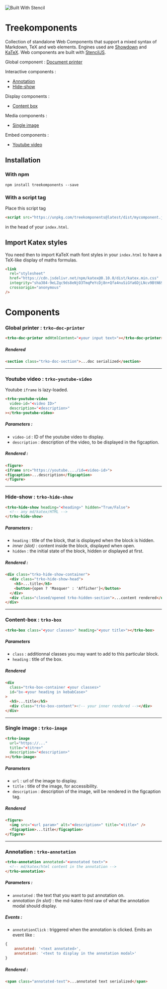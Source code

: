 ![Built With Stencil](https://img.shields.io/badge/-Built%20With%20Stencil-16161d.svg?logo=data%3Aimage%2Fsvg%2Bxml%3Bbase64%2CPD94bWwgdmVyc2lvbj0iMS4wIiBlbmNvZGluZz0idXRmLTgiPz4KPCEtLSBHZW5lcmF0b3I6IEFkb2JlIElsbHVzdHJhdG9yIDE5LjIuMSwgU1ZHIEV4cG9ydCBQbHVnLUluIC4gU1ZHIFZlcnNpb246IDYuMDAgQnVpbGQgMCkgIC0tPgo8c3ZnIHZlcnNpb249IjEuMSIgaWQ9IkxheWVyXzEiIHhtbG5zPSJodHRwOi8vd3d3LnczLm9yZy8yMDAwL3N2ZyIgeG1sbnM6eGxpbms9Imh0dHA6Ly93d3cudzMub3JnLzE5OTkveGxpbmsiIHg9IjBweCIgeT0iMHB4IgoJIHZpZXdCb3g9IjAgMCA1MTIgNTEyIiBzdHlsZT0iZW5hYmxlLWJhY2tncm91bmQ6bmV3IDAgMCA1MTIgNTEyOyIgeG1sOnNwYWNlPSJwcmVzZXJ2ZSI%2BCjxzdHlsZSB0eXBlPSJ0ZXh0L2NzcyI%2BCgkuc3Qwe2ZpbGw6I0ZGRkZGRjt9Cjwvc3R5bGU%2BCjxwYXRoIGNsYXNzPSJzdDAiIGQ9Ik00MjQuNywzNzMuOWMwLDM3LjYtNTUuMSw2OC42LTkyLjcsNjguNkgxODAuNGMtMzcuOSwwLTkyLjctMzAuNy05Mi43LTY4LjZ2LTMuNmgzMzYuOVYzNzMuOXoiLz4KPHBhdGggY2xhc3M9InN0MCIgZD0iTTQyNC43LDI5Mi4xSDE4MC40Yy0zNy42LDAtOTIuNy0zMS05Mi43LTY4LjZ2LTMuNkgzMzJjMzcuNiwwLDkyLjcsMzEsOTIuNyw2OC42VjI5Mi4xeiIvPgo8cGF0aCBjbGFzcz0ic3QwIiBkPSJNNDI0LjcsMTQxLjdIODcuN3YtMy42YzAtMzcuNiw1NC44LTY4LjYsOTIuNy02OC42SDMzMmMzNy45LDAsOTIuNywzMC43LDkyLjcsNjguNlYxNDEuN3oiLz4KPC9zdmc%2BCg%3D%3D&colorA=16161d&style=flat-square)

# Treekomponents

Collection of standalone Web Components that support a mixed syntax of Markdown, TeX and web elements. Engines used are [Showdown](http://showdownjs.com/) and [KaTeX](https://katex.org/). Web components are built with [StencilJS](https://stenciljs.com/).

Global component : [Document printer](#document-printer)

Interactive components :

- [Annotation](#annotation)
- [Hide-show](#hide-show)

Display components :

- [Content box](#content-box)

Media components :

- [Single image](#single-image)

Embed components :

- [Youtube video](#youtube-video)

## Installation

### With npm

`npm install treekomponents --save`

### With a script tag

Place this script tag

```html
<script src="https://unpkg.com/treekomponents@latest/dist/mycomponent.js"></script>
```

in the head of your `index.html`.

## Import Katex styles

You need then to import KaTeX math font styles in your `index.html` to have a TeX-like display of maths formulas.

```html
<link
  rel="stylesheet"
  href="https://cdn.jsdelivr.net/npm/katex@0.10.0/dist/katex.min.css"
  integrity="sha384-9eLZqc9ds8eNjO3TmqPeYcDj8n+Qfa4nuSiGYa6DjLNcv9BtN69ZIulL9+8CqC9Y"
  crossorigin="anonymous"
/>
```

# Components

<a name="document-printer"></a>

### Global printer : `trko-doc-printer`

```html
<trko-doc-printer mdHtmlContent="<your input text>"></trko-doc-printer>
```

##### Rendered

```html
<section class="trko-doc-section">...doc serialized</section>
```

---

<a name="youtube-video"></a>

### Youtube video : `trko-youtube-video`

Youtube `iframe` is lazy-loaded.

```html
<trko-youtube-video
  video-id="<video ID>"
  description="<description>"
></trko-youtube-video>
```

##### Parameters :

- `video-id` : ID of the youtube video to display.
- `description` : description of the video, to be displayed in the figcaption.

##### Rendered :

```html
<figure>
<iframe src="https://youtube..../id=<video-id>">
<figcaption>...description</figcaption>
</figure>
```

---

<a name="hide-show"></a>

### Hide-show : `trko-hide-show`

```html
<trko-hide-show heading="<heading>" hidden="True/False">
  <!-- any md/katex/HTML -->
</trko-hide-show>
```

##### Parameters :

- `heading` : title of the block, that is displayed when the block is hidden.
- _inner (slot)_ : content inside the block, displayed when open.
- `hidden` : the initial state of the block, hidden or displayed at first.

##### Rendered :

```html
<div class="trko-hide-show-container">
  <div class="trko-hide-show-head">
    <h5>...title</h5>
    <button>{open ? 'Masquer' : 'Afficher'}</button>
  </div>
  <div class="closed/opened trko-hidden-section">...content rendered</div>
</div>
```

---

<a name="content-box"></a>

### Content-box : `trko-box`

```html
<trko-box class="<your classes>" heading="<your title>"></trko-box>
```

##### Parameters

- `class` : additionnal classes you may want to add to this particular block.
- `heading` : title of the box.

##### Rendered

```html
<div
  class="trko-box-container <your classes>"
  id="bx-<your heading in kebabCase>"
>
  <h5>...title</h5>
  <div class="trko-box-content"><!-- your inner rendered --></div>
</div>
```

---

<a name="single-image"></a>

### Single image : `trko-image`

```html
<trko-image
  url="https://..."
  title="<titre>"
  description="<description>"
></trko-image>
```

##### Parameters

- `url` : url of the image to display.
- `title` : title of the image, for accessibility.
- `description` : description of the image, will be rendered in the figcaption tag.

##### Rendered

```html
<figure>
  <img src="<url param>" alt="<description>" title="<title>" />
  <figcaption>...title</figcaption>
</figure>
```

---

<a name="annotation"></a>

### Annotation : `trko-annotation`

```html
<trko-annotation annotated="<annotated text>">
  <!-- md/katex/html content in the annotation -->
</trko-annotation>
```

##### Parameters :

- `annotated` : the text that you want to put annotation on.
- _annotation (in slot)_ : the md-katex-html raw of what the annotation modal should display.

##### Events :

- `annotationClick` : triggered when the annotation is clicked. Emits an event like :

```js
{
    annotated: '<text annotated>',
    annotation: '<text to display in the annotation modal>'
}
```

##### Rendered :

```html
<span class="annotated-text">...annotated text serialized</span>
```
